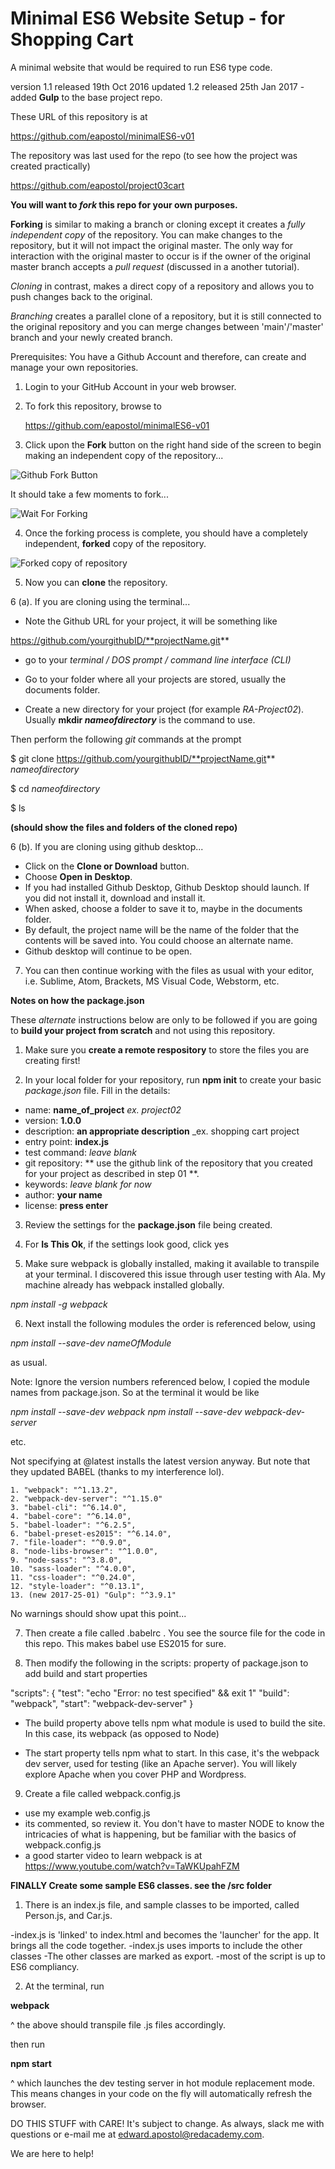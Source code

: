 # Minimal ES6 Website Setup - for Shopping Cart

A minimal website that would be required to run ES6 type code. 

version 1.1 released 19th Oct 2016
updated 1.2 released 25th Jan 2017
    - added **Gulp** to the base project repo.

These URL of this repository is at

https://github.com/eapostol/minimalES6-v01 

The repository was last used for the repo (to see how the project was created practically)

https://github.com/eapostol/project03cart


**You will want to _fork_ this repo for your own purposes.**

**Forking** is similar to making a branch or cloning except it creates a _fully independent copy_ of the repository. You can make changes to the repository, but it will not impact the original master. The only way for interaction with the original master to occur is if the owner of the original master branch accepts a _pull request_ (discussed in a another tutorial).

_Cloning_ in contrast, makes a direct copy of a repository and allows you to push changes back to the original. 

_Branching_ creates a parallel clone of a repository, but it is still connected to the original repository and you can merge changes between 'main'/'master' branch and your newly created branch.

Prerequisites: You have a Github Account and therefore, can create and manage your own repositories.

1. Login to your GitHub Account in your web browser.

2. To fork this repository, browse to 

    https://github.com/eapostol/minimalES6-v01
    
3. Click upon the **Fork** button on the right hand side of the screen to begin making an independent copy of the repository...

![Github Fork Button](http://www.edapostol.com/gitHubReadMeImg/ra/project02/00_githubForkBtn.png)


It should take a few moments to fork...

![Wait For Forking](http://www.edapostol.com/gitHubReadMeImg/ra/project02/01_waitForForking.png)

4. Once the forking process is complete, you should have a completely independent, **forked** copy of the repository.

![Forked copy of repository](http://www.edapostol.com/gitHubReadMeImg/ra/project02/02_completedForkRepo.png)

5. Now you can **clone** the repository. 

6 (a). If you are cloning using the terminal...
- Note the Github URL for your project, it will be something like

https://github.com/yourgithubID/**projectName.git**

- go to your _terminal / DOS prompt / command line interface (CLI)_

- Go to your folder where all your projects are stored, usually the documents folder.
- Create a new directory for your project (for example _RA-Project02_). Usually **mkdir _nameofdirectory_** is the command to use.

Then perform the following _git_ commands at the prompt

 $ git clone  https://github.com/yourgithubID/**projectName.git** _nameofdirectory_
 
 $ cd _nameofdirectory_
 
 $ ls

**(should show the files and folders of the cloned repo)**

6 (b). If you are cloning using github desktop...

- Click on the **Clone or Download** button.
- Choose **Open in Desktop**.
- If you had installed Github Desktop, Github Desktop should launch. If you did not install it, download and install it.
- When asked, choose a folder to save it to, maybe in the documents folder.
- By default, the project name will be the name of the folder that the contents will be saved into. You could choose an alternate name.
- Github desktop will continue to be open. 

7. You can then continue working with the files as usual with your editor, i.e. Sublime, Atom, Brackets, MS Visual Code, Webstorm, etc.

**Notes on how the package.json**
 
These _alternate_ instructions below are only to be followed if you are going to **build your project from scratch** and not using this repository.

1. Make sure you **create a remote respository** to store the files you are
creating first!

2. In your local folder for your repository,  run **npm init** to create your basic _package.json_ file. Fill in the details:

- name: **name_of_project** _ex. project02_
- version: **1.0.0**
- description: **an appropriate description** _ex. shopping cart project
- entry point: **index.js**
- test command: _leave blank_
- git repository: ** use the github link of the repository that you
created for your project as described in step 01 **.
- keywords: _leave blank for now_
- author: **your name**
- license: **press enter**

3. Review the settings for the **package.json** file being created.

4. For **Is This Ok**, if the settings look good, click yes

5. Make sure webpack is globally installed, making it available to transpile
at your terminal. I discovered this issue through user testing with Ala.
My machine already has webpack installed globally.

_npm install -g webpack_

6. Next install the following modules the order is referenced below,
using 

_npm install --save-dev nameOfModule_
 
as usual. 

Note: Ignore the version numbers referenced below, I copied the module names 
from package.json. So at the terminal it would be like

_npm install --save-dev webpack
npm install --save-dev webpack-dev-server_

etc.

Not specifying at @latest installs the latest version anyway. But 
note that they updated BABEL (thanks to my interference lol).

    1. "webpack": "^1.13.2",
    2. "webpack-dev-server": "^1.15.0"
    3. "babel-cli": "^6.14.0",
    4. "babel-core": "^6.14.0",
    5. "babel-loader": "^6.2.5",
    6. "babel-preset-es2015": "^6.14.0",
    7. "file-loader": "^0.9.0",
    8. "node-libs-browser": "^1.0.0",
    9. "node-sass": "^3.8.0",
    10. "sass-loader": "^4.0.0",
    11. "css-loader": "^0.24.0",
    12. "style-loader": "^0.13.1",
    13. (new 2017-25-01) "Gulp": "^3.9.1"


No warnings should show upat this point... 
 
7. Then create a file called .babelrc . You see the source file for the 
code in this repo. This makes babel use ES2015 for sure.

8. Then modify the following in the scripts: property of package.json
to add build and start properties

  "scripts": {
    "test": "echo \"Error: no test specified\" && exit 1"
    "build": "webpack",
    "start": "webpack-dev-server"
  }
  
- The build property above tells npm what module is used to build the site.
  In this case, its webpack (as opposed to Node)
   
- The start property tells npm what to start. In this case, it's 
   the webpack dev server, used for testing (like an Apache server).
   You will likely explore Apache when you cover PHP and Wordpress.

  
9. Create a file called webpack.config.js
 
  - use my example web.config.js 
  - its commented, so review it. You don't have to master NODE to know
  the intricacies of what is happening, but be familiar with the basics 
  of webpack.config.js
  - a good starter video to learn webpack is at
   https://www.youtube.com/watch?v=TaWKUpahFZM
  

**FINALLY Create some sample ES6 classes. see the /src folder**

 
1. There is an index.js file, and sample classes to be imported, called
 Person.js, and Car.js.
 
 -index.js is 'linked' to index.html and becomes the 'launcher' for
 the app. It brings all the code together.
 -index.js uses imports to include the other classes
 -The other classes are marked as export.
 -most of the script is up to ES6 compliancy.
 
2. At the terminal, run 

**webpack**
 
^ the above should transpile file .js files accordingly.

then run

**npm start**

^ which launches the dev testing server in hot module replacement mode.
This means changes in your code on the fly will automatically refresh
the browser.
 
 
DO THIS STUFF with CARE! It's subject to change. As always, slack me with questions or e-mail me at edward.apostol@redacademy.com.
 
We are here to help!
 
 
 
 
 
 
